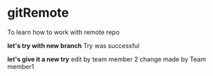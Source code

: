 # gitRemote
To learn how to work with remote repo

**let's try with new branch**
Try was successful

**let's give it a new try**
edit by team member 2
change made by Team member1
